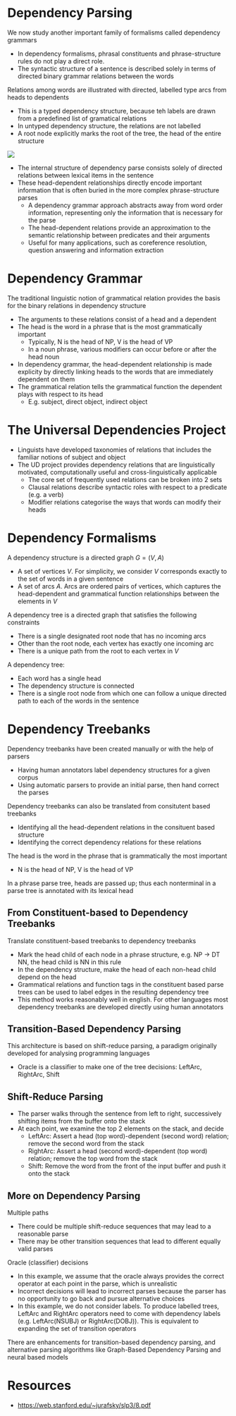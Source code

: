 # Dependency Parsing

We now study another important family of formalisms called dependency grammars

- In dependency formalisms, phrasal constituents and phrase-structure rules do not play a direct role.
- The syntactic structure of a sentence is described solely in terms of directed binary grammar relations between the words

Relations among words are illustrated with directed, labelled type arcs from heads to dependents

- This is a typed dependency structure, because teh labels are drawn from a predefined list of gramatical relations
- In untyped dependency structure, the relations are not labelled
- A root node explicitly marks the root of the tree, the head of the entire structure

![](<https://editor.analyticsvidhya.com/uploads/29920Screenshot%20(127).png>)

- The internal structure of dependency parse consists solely of directed relations between lexical items in the sentence
- These head-dependent relationships directly encode important information that is often buried in the more complex phrase-structure parses
  - A dependency grammar approach abstracts away from word order information, representing only the information that is necessary for the parse
  - The head-dependent relations provide an approximation to the semantic relationship between predicates and their arguments
  - Useful for many applications, such as coreference resolution, question answering and information extraction

# Dependency Grammar

The traditional linguistic notion of grammatical relation provides the basis for the binary relations in dependency structure

- The arguments to these relations consist of a head and a dependent
- The head is the word in a phrase that is the most grammatically important
  - Typically, N is the head of NP, V is the head of VP
  - In a noun phrase, various modifiers can occur before or after the head noun
- In dependency grammar, the head-dependent relationship is made explicity by directly linking heads to the words that are immediately dependent on them
- The grammatical relation tells the grammatical function the dependent plays with respect to its head
  - E.g. subject, direct object, indirect object

# The Universal Dependencies Project

- Linguists have developed taxonomies of relations that includes the familiar notions of subject and object
- The UD project provides dependency relations that are linguistically motivated, computationally useful and cross-linguistically applicable
  - The core set of frequently used relations can be broken into 2 sets
  - Clausal relations describe syntactic roles with respect to a predicate (e.g. a verb)
  - Modifier relations categorise the ways that words can modify their heads

# Dependency Formalisms

A dependency structure is a directed graph $G = (V, A)$

- A set of vertices $V$. For simplicity, we consider $V$ corresponds exactly to the set of words in a given sentence
- A set of arcs $A$. Arcs are ordered pairs of vertices, which captures the head-dependent and grammatical function relationships between the elements in $V$

A dependency tree is a directed graph that satisfies the following constraints

- There is a single designated root node that has no incoming arcs
- Other than the root node, each vertex has exactly one incoming arc
- There is a unique path from the root to each vertex in $V$

A dependency tree:

- Each word has a single head
- The dependency structure is connected
- There is a single root node from which one can follow a unique directed path to each of the words in the sentence

# Dependency Treebanks

Dependency treebanks have been created manually or with the help of parsers

- Having human annotators label dependency structures for a given corpus
- Using automatic parsers to provide an initial parse, then hand correct the parses

Dependency treebanks can also be translated from consitutent based treebanks

- Identifying all the head-dependent relations in the consituent based structure
- Identifying the correct dependency relations for these relations

The head is the word in the phrase that is grammatically the most important

- N is the head of NP, V is the head of VP

In a phrase parse tree, heads are passed up; thus each nonterminal in a parse tree is annotated with its lexical head

## From Constituent-based to Dependency Treebanks

Translate constituent-based treebanks to dependency treebanks

- Mark the head child of each node in a phrase structure, e.g. NP -> DT NN, the head child is NN in this rule
- In the dependency structure, make the head of each non-head child depend on the head
- Grammatical relations and function tags in the constituent based parse trees can be used to label edges in the resulting dependency tree
- This method works reasonably well in english. For other languages most dependency treebanks are developed directly using human annotators

## Transition-Based Dependency Parsing

This architecture is based on shift-reduce parsing, a paradigm originally developed for analysing programming languages

- Oracle is a classifier to make one of the tree decisions: LeftArc, RightArc, Shift

## Shift-Reduce Parsing

- The parser walks through the sentence from left to right, successively shifting items from the buffer onto the stack
- At each point, we examine the top 2 elements on the stack, and decide
  - LeftArc: Assert a head (top word)-dependent (second word) relation; remove the second word from the stack
  - RightArc: Assert a head (second word)-dependent (top word) relation; remove the top word from the stack
  - Shift: Remove the word from the front of the input buffer and push it onto the stack

## More on Dependency Parsing

Multiple paths

- There could be multiple shift-reduce sequences that may lead to a reasonable parse
- There may be other transition sequences that lead to different equally valid parses

Oracle (classifier) decisions

- In this example, we assume that the oracle always provides the correct operator at each point in the parse, which is unrealistic
- Incorrect decisions will lead to incorrect parses because the parser has no opportunity to go back and pursue alternative choices
- In this example, we do not consider labels. To produce labelled trees, LeftArc and RightArc operators need to come with dependency labels (e.g. LeftArc(NSUBJ) or RightArc(DOBJ)). This is equivalent to expanding the set of transition operators

There are enhancements for transition-based dependency parsing, and alternative parsing algorithms like Graph-Based Dependency Parsing and neural based models

# Resources

- https://web.stanford.edu/~jurafsky/slp3/8.pdf

